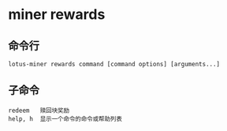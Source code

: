 # miner rewards

## 命令行

```
lotus-miner rewards command [command options] [arguments...]
```

## 子命令

```
redeem   赎回块奖励
help, h  显示一个命令的命令或帮助列表
```
